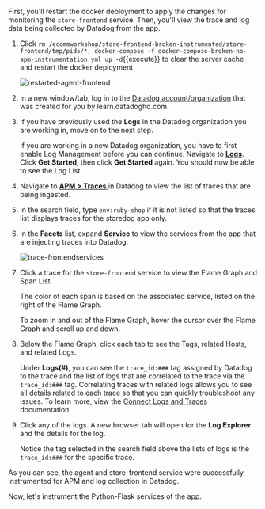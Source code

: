 First, you'll restart the docker deployment to apply the changes for monitoring the `store-frontend` service. Then, you'll view the trace and log data being collected by Datadog from the app.

1. Click `rm /ecommworkshop/store-frontend-broken-instrumented/store-frontend/tmp/pids/*; docker-compose -f docker-compose-broken-no-apm-instrumentation.yml up -d`{{execute}} to clear the server cache and restart the docker deployment. <p> ![restarted-agent-frontend](instrumentapp2/assets/restarted-agent-frontend.png)

2. In a new window/tab, log in to the <a href="https://app.datadoghq.com/account/login" target="_datadog">Datadog account/organization</a> that was created for you by learn.datadoghq.com. 

3. If you have previously used the **Logs** in the Datadog organization you are working in, move on to the next step. <p>If you are working in a new Datadog organization, you have to first enable Log Management before you can continue. Navigate to <a href="https://app.datadoghq.com/logs" target="_datadog">**Logs**</a>. Click **Get Started**, then click **Get Started** again. You should now be able to see the Log List.

4. Navigate to <a href="https://app.datadoghq.com/apm/traces" target="_datadog">**APM > Traces** </a> in Datadog to view the list of traces that are being ingested. 

5. In the search field, type `env:ruby-shop` if it is not listed so that the traces list displays traces for the storedog app only.

6. In the **Facets** list, expand **Service** to view the services from the app that are injecting traces into Datadog. <p>![trace-frontendservices](instrumentapp2/assets/trace-frontendservices.png)

7. Click a trace for the `store-frontend` service to view the Flame Graph and Span List. <p> The color of each span is based on the associated service, listed on the right of the Flame Graph. <p> To zoom in and out of the Flame Graph, hover the cursor over the Flame Graph and scroll up and down. 

8. Below the Flame Graph, click each tab to see the Tags, related Hosts, and related Logs. <p> Under **Logs(#)**, you can see the `trace_id:###` tag assigned by Datadog to the trace and the list of logs that are correlated to the trace via the `trace_id:###` tag. Correlating traces with related logs allows you to see all details related to each trace so that you can quickly troubleshoot any issues. To learn more, view the <a href="https://docs.datadoghq.com/tracing/connect_logs_and_traces/" target="_blank">Connect Logs and Traces</a> documentation. 
 
9. Click any of the logs. A new browser tab will open for the **Log Explorer** and the details for the log. <p> Notice the tag selected in the search field above the lists of logs is the `trace_id:###` for the specific trace.

As you can see, the agent and store-frontend service were successfully instrumented for APM and log collection in Datadog. 

Now, let's instrument the Python-Flask services of the app.